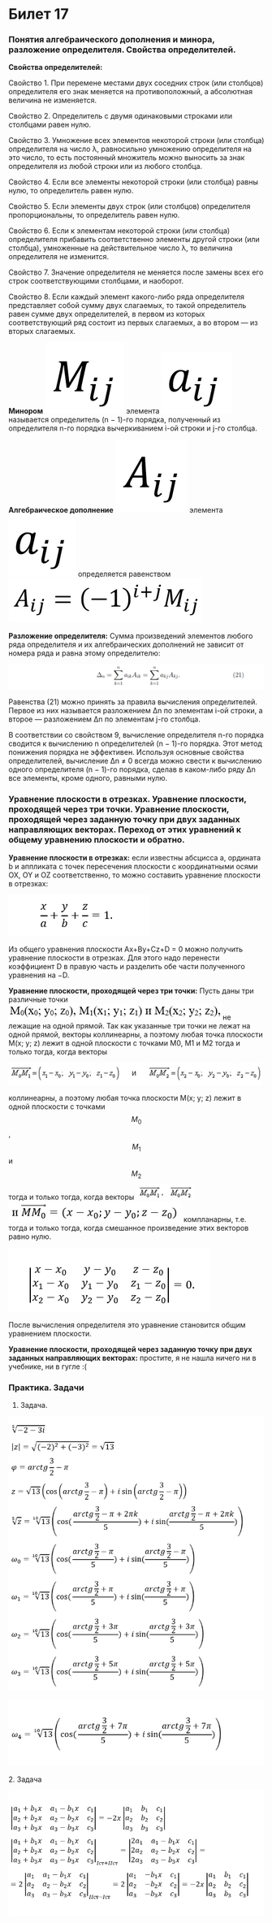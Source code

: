 # Билет 17

### Понятия алгебраического дополнения и минора, разложение определителя. Свойства определителей.

**Свойства определителей:**

Свойство 1. При перемене местами двух соседних строк (или столбцов) определителя его знак меняется на противоположный, а абсолютная величина не изменяется.

Свойство 2. Определитель с двумя одинаковыми строками или столбцами равен нулю.

Свойство 3. Умножение всех элементов некоторой строки (или столбца) определителя на число λ, равносильно умножению определителя на это число, то есть постоянный множитель можно выносить за знак определителя из любой строки или из любого столбца.

Свойство 4. Если все элементы некоторой строки (или столбца) равны нулю, то определитель равен нулю.

Свойство 5. Если элементы двух строк (или столбцов) определителя пропорциональны, то определитель равен нулю.

Свойство 6. Если к элементам некоторой строки (или столбца) определителя прибавить соответственно элементы другой строки (или столбца), умноженные на действительное число λ, то величина определителя не изменится.

Свойство 7. Значение определителя не меняется после замены всех его строк соответствующими столбцами, и наоборот.

Свойство 8. Если каждый элемент какого-либо ряда определителя представляет собой сумму двух слагаемых, то такой определитель равен сумме двух определителей, в первом из которых соответствующий ряд состоит из первых слагаемых, а во втором — из вторых слагаемых.

**Минором** ![](<../.gitbook/assets/image (1) (1).png>) элемента ![](<../.gitbook/assets/image (97) (1) (1).png>) называется определитель (n − 1)-го порядка, полученный из определителя n-го порядка вычеркиванием i-ой строки и j-го столбца.

**Алгебраическое дополнение** ![](<../.gitbook/assets/image (21) (1).png>) элемента ![](<../.gitbook/assets/image (98) (1).png>) определяется равенством ![](<../.gitbook/assets/image (89).png>)

**Разложение определителя:** Сумма произведений элементов любого ряда определителя и их алгебраических дополнений не зависит от номера ряда и равна этому определителю:

![](<../.gitbook/assets/image (61).png>)

Равенства (21) можно принять за правила вычисления определителей. Первое из них называется разложением ∆n по элементам i-ой строки, а второе — разложением ∆n по элементам j-го столбца.

В соответствии со свойством 9, вычисление определителя n-го порядка сводится к вычислению n определителей (n − 1)-го порядка. Этот метод понижения порядка не эффективен. Используя основные свойства определителей, вычисление ∆n ≠ 0 всегда можно свести к вычислению одного определителя (n − 1)-го порядка, сделав в каком-либо ряду ∆n все элементы, кроме одного, равными нулю.

### Уравнение плоскости в отрезках. Уравнение плоскости, проходящей через три точки. Уравнение плоскости, проходящей через заданную точку при двух заданных направляющих векторах. Переход от этих уравнений к общему уравнению плоскости и обратно.

**Уравнение плоскости в отрезках:** если известны абсцисса a, ордината b и аппликата c точек пересечения плоскости с координатными осями OX, OY и OZ соответственно, то можно составить уравнение плоскости в отрезках:

![](<../.gitbook/assets/image (64) (1) (1).png>)

Из общего уравнения плоскости Ax+By+Cz+D = 0 можно получить уравнение плоскости в отрезках. Для этого надо перенести коэффициент D в правую часть и разделить обе части полученного уравнения на −D.

**Уравнение плоскости, проходящей через три точки:** Пусть даны три различные точки ![](<../.gitbook/assets/image (37).png>)не лежащие на одной прямой. Так как указанные три точки не лежат на одной прямой, векторы коллинеарны, а поэтому любая точка плоскости M(x; y; z) лежит в одной плоскости с точками M0, M1 и M2 тогда и только тогда, когда векторы

![](<../.gitbook/assets/image (99).png>)

коллинеарны, а поэтому любая точка плоскости M(x; y; z) лежит в одной плоскости с точками$$M_0$$, $$M_1$$ и $$M_2$$ тогда и только тогда, когда векторы ![](<../.gitbook/assets/image (68) (1).png>) ![](<../.gitbook/assets/image (63).png>) компланарны, т.е. тогда и только тогда, когда смешанное произведение этих векторов равно нулю.

![](<../.gitbook/assets/image (28) (1) (1).png>)

После вычисления определителя это уравнение становится общим уравнением плоскости.

**Уравнение плоскости, проходящей через заданную точку при двух заданных направляющих векторах:** простите, я не нашла ничего ни в учебнике, ни в гугле :(

### Практика. Задачи

1. Задача.

![](<../.gitbook/assets/image (57) (1) (1).png>)

![](<../.gitbook/assets/image (51) (1).png>)

2\. Задача

![](<../.gitbook/assets/image (100) (1) (1) (1).png>)
